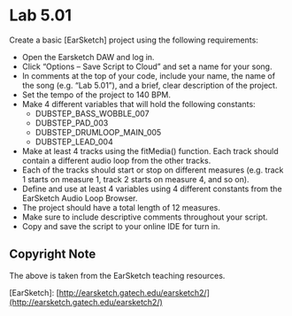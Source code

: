 # Lab 5.01

Create a basic \[EarSketch\] project using the following requirements:

* Open the Earsketch DAW and log in.
* Click “Options – Save Script to Cloud” and set a name for your song.
* In comments at the top of your code, include your name, the name of the song \(e.g. “Lab 5.01”\), and a brief, clear description of the project.
* Set the tempo of the project to 140 BPM.
* Make 4 different variables that will hold the following constants:
  * DUBSTEP\_BASS\_WOBBLE\_007
  * DUBSTEP\_PAD\_003
  * DUBSTEP\_DRUMLOOP\_MAIN\_005
  * DUBSTEP\_LEAD\_004
* Make at least 4 tracks using the fitMedia\(\) function. Each track should contain a different audio loop from the other tracks.
* Each of the tracks should start or stop on different measures \(e.g. track 1 starts on measure 1, track 2 starts on measure 4, and so on\).
* Define and use at least 4 variables using 4 different constants from the EarSketch Audio Loop Browser.
* The project should have a total length of 12 measures.
* Make sure to include descriptive comments throughout your script.
* Copy and save the script to your online IDE for turn in.

## Copyright Note

The above is taken from the EarSketch teaching resources.

\[EarSketch\]: [http://earsketch.gatech.edu/earsketch2/](http://earsketch.gatech.edu/earsketch2/)

